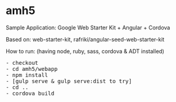 amh5
====
Sample Application: Google Web Starter Kit + Angular + Cordova

Based on: web-starter-kit, rafriki/angular-seed-web-starter-kit 

How to run: (having node, ruby, sass, cordova & ADT installed)

<pre>
- checkout
- cd amh5/webapp 
- npm install
- [gulp serve & gulp serve:dist to try]
- cd ..
- cordova build
</pre>